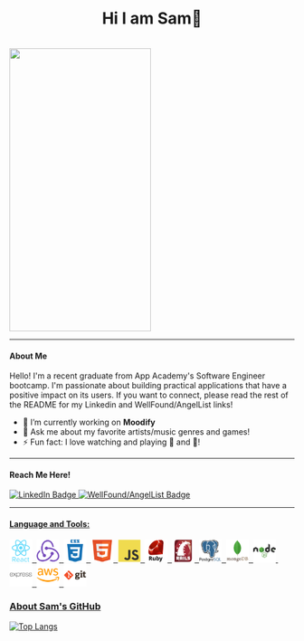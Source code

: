 <div id="page-title" align="center" >
  <h1>Hi I am Sam👋</h1>
</div>
<br>
<div id="header" style="display: flex" align="center">
<!--   <img src="https://media.giphy.com/media/lqSDx8SI1916ysr4eq/giphy.gif" width="100"/> -->
<!--   <img src="https://github.com/samuelskim1/samuelskim1/assets/116222606/d3919412-892a-4204-86e7-413bc07f9aa6" width="300" height="400" /> -->
  <img src="https://github.com/samuelskim1/samuelskim1/assets/116222606/d226af93-6bc7-4bc1-a249-e9791a294e95" width="250" height="500" />
<!--   <img src="https://github.com/samuelskim1/samuelskim1/assets/116222606/248d4fde-96c3-47f7-966c-17023c158ae7" width="300" height="400" /> -->

  
</div>
<div id="photo-holder" style="display: flex" align="center">
<!--   <img src="https://github.com/samuelskim1/samuelskim1/assets/116222606/3f035142-9265-442e-ab54-0d78c10063a9" width="200" height="200" />
  <img src="https://github.com/samuelskim1/samuelskim1/assets/116222606/f13ddbf3-74ab-4d54-a41f-73699cbe5864" width="200" height="200" /> -->

</div>

---
#### About Me ####
Hello! I'm a recent graduate from App Academy's Software Engineer bootcamp. I'm passionate about building practical applications that have a positive impact on its users. If you want to connect, please read the rest of the README for my Linkedin and WellFound/AngelList links!


- 🔭 I’m currently working on **Moodify**
- 💬 Ask me about my favorite artists/music genres and games!
- ⚡ Fun fact: I love watching and playing 🏐 and 🏀!


---
#### Reach Me Here! ####
<div id="badges">
  <a href="https://www.linkedin.com/in/samuel-kim-3b4935206/">
    <img src="https://img.shields.io/badge/LinkedIn-blue?style=for-the-badge&logo=linkedin&logoColor=white" alt="LinkedIn Badge"/>
  </a>
  <a href="your-youtube-URL">
    <img src="https://img.shields.io/badge/WellFound/AngelList-lightgrey?style=for-the-badge&logo=angellist&logoColor=white" alt="WellFound/AngelList Badge"/>
</div>

---
#### Language and Tools: ####
<div>
  <img src="https://github.com/devicons/devicon/blob/master/icons/react/react-original-wordmark.svg" title="React" alt="React" width="40" height="40"/>&nbsp;
  <img src="https://github.com/devicons/devicon/blob/master/icons/redux/redux-original.svg" title="Redux" alt="Redux " width="40" height="40"/>&nbsp;
  <img src="https://github.com/devicons/devicon/blob/master/icons/css3/css3-plain-wordmark.svg"  title="CSS3" alt="CSS" width="40" height="40"/>&nbsp;
  <img src="https://github.com/devicons/devicon/blob/master/icons/html5/html5-original.svg" title="HTML5" alt="HTML" width="40" height="40"/>&nbsp;
  <img src="https://github.com/devicons/devicon/blob/master/icons/javascript/javascript-original.svg" title="JavaScript" alt="JavaScript" width="40" height="40"/>&nbsp;
  <img src="https://github.com/devicons/devicon/blob/master/icons/ruby/ruby-original-wordmark.svg" title="Ruby"  alt="Ruby" width="40" height="40"/>&nbsp;
  <img src="https://github.com/devicons/devicon/blob/master/icons/rails/rails-original-wordmark.svg" title="Rails"  alt="Rails" width="40" height="40"/>&nbsp;
  <img src="https://github.com/devicons/devicon/blob/master/icons/postgresql/postgresql-original-wordmark.svg" title="postgresql"  alt="postgresql" width="40" height="40"/>&nbsp;
  <img src="https://github.com/devicons/devicon/blob/master/icons/mongodb/mongodb-original-wordmark.svg" title="MongoDB" alt="MongoDB" width="40" height="40"/>&nbsp;
  <img src="https://github.com/devicons/devicon/blob/master/icons/nodejs/nodejs-original-wordmark.svg" title="NodeJS" alt="NodeJS" width="40" height="40"/>&nbsp;
  <img src="https://github.com/devicons/devicon/blob/master/icons/express/express-original-wordmark.svg" title="ExpressJs" alt="ExpressJS" width="40" height="40"/>&nbsp;
  <img src="https://github.com/devicons/devicon/blob/master/icons/amazonwebservices/amazonwebservices-plain-wordmark.svg" title="AWS" alt="AWS" width="40" height="40"/>&nbsp;
  <img src="https://github.com/devicons/devicon/blob/master/icons/git/git-original-wordmark.svg" title="Git" **alt="Git" width="40" height="40"/>
</div>  

  
### About Sam's GitHub ###

<!--
[![Anurag's GitHub stats](https://github-readme-stats.vercel.app/api?username=samuelskim1)](https://github.com/anuraghazra/github-readme-stats)
-->
[![Top Langs](https://github-readme-stats.vercel.app/api/top-langs/?username=samuelskim1&layout=compact)](https://github.com/anuraghazra/github-readme-stats)  
  
<!--
**samuelskim1/samuelskim1** is a ✨ _special_ ✨ repository because its `README.md` (this file) appears on your GitHub profile.

Here are some ideas to get you started:

- 🔭 I’m currently working on ...
- 🌱 I’m currently learning ...
- 👯 I’m looking to collaborate on ...
- 🤔 I’m looking for help with ...
- 💬 Ask me about ...
- 📫 How to reach me: ...
- 😄 Pronouns: ...
- ⚡ Fun fact: ...
-->
